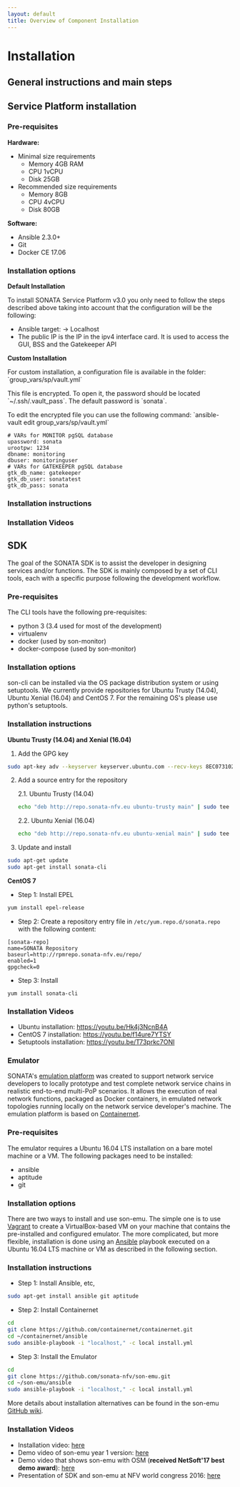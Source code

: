 ```yaml
---
layout: default
title: Overview of Component Installation 
---
```


# Installation

## General instructions and main steps

## Service Platform installation

### Pre-requisites

**Hardware:**

-   Minimal size requirements
    -   Memory 4GB RAM
    -   CPU 1vCPU
    -   Disk 25GB
-   Recommended size requirements
    -   Memory 8GB
    -   CPU 4vCPU
    -   Disk 80GB

**Software:**

-   Ansible 2.3.0+
-   Git
-   Docker CE 17.06

### Installation options

**Default Installation**

To install SONATA Service Platform v3.0 you only need to follow the steps described above taking into account that the configuration will be the following:

-   Ansible target: -&gt; Localhost
-   The public IP is the IP in the ipv4 interface card. It is used to access the GUI, BSS and the Gatekeeper API

**Custom Installation**

For custom installation, a configuration file is available in the folder: \`group\_vars/sp/vault.yml\`

This file is encrypted. To open it, the password should be located \`~/.ssh/.vault\_pass\`. The default password is \`sonata\`.

To edit the encrypted file you can use the following command: \`ansible-vault edit group\_vars/sp/vault.yml\`

```
# VARs for MONITOR pgSQL database
upassword: sonata
urootpw: 1234
dbname: monitoring
dbuser: monitoringuser
# VARs for GATEKEEPER pgSQL database
gtk_db_name: gatekeeper
gtk_db_user: sonatatest
gtk_db_pass: sonata
```

### Installation instructions

### Installation Videos

## SDK

The goal of the SONATA SDK is to assist the developer in designing services and/or functions. The SDK is mainly composed by a set of CLI tools, each with a specific purpose following the development workflow.

### Pre-requisites

The CLI tools have the following pre-requisites:

-   python 3 (3.4 used for most of the development)
-   virtualenv
-   docker (used by son-monitor)
-   docker-compose (used by son-monitor)

### Installation options

son-cli can be installed via the OS package distribution system or using setuptools. We currently provide repositories for Ubuntu Trusty (14.04), Ubuntu Xenial (16.04) and CentOS 7. For the remaining OS's please use python's setuptools.

### Installation instructions

**Ubuntu Trusty (14.04) and Xenial (16.04)**

1. Add the GPG key

```bash
sudo apt-key adv --keyserver keyserver.ubuntu.com --recv-keys 8EC0731023C1F15B
```

2. Add a source entry for the repository

   2.1. Ubuntu Trusty (14.04)

   ```bash
   echo "deb http://repo.sonata-nfv.eu ubuntu-trusty main" | sudo tee -a /etc/apt/sources.list
   ```
   2.2. Ubuntu Xenial (16.04)

   ```bash
   echo "deb http://repo.sonata-nfv.eu ubuntu-xenial main" | sudo tee -a /etc/apt/sources.list
   ```

3. Update and install

```bash
sudo apt-get update
sudo apt-get install sonata-cli
```

**CentOS 7**

- Step 1: Install EPEL

 ```bash
 yum install epel-release
 ```

- Step 2: Create a repository entry file in `/etc/yum.repo.d/sonata.repo` with the following content:

 ```text
 [sonata-repo]
 name=SONATA Repository
 baseurl=http://rpmrepo.sonata-nfv.eu/repo/
 enabled=1
 gpgcheck=0
 ```

- Step 3: Install

 ```
 yum install sonata-cli
 ```

### Installation Videos

-   Ubuntu installation: <https://youtu.be/Hk4j3NcnB4A>
-   CentOS 7 installation: <https://youtu.be/f14ure7YTSY>
-   Setuptools installation: <https://youtu.be/T73prkc7ONI>

### Emulator

SONATA's [emulation platform](https://github.com/sonata-nfv/son-emu) was created to support network service developers to locally prototype and test complete network service chains in realistic end-to-end multi-PoP scenarios. It allows the execution of real network functions, packaged as Docker containers, in emulated network topologies running locally on the network service developer's machine. The emulation platform is based on [Containernet](https://github.com/containernet/containernet).

### Pre-requisites

The emulator requires a Ubuntu 16.04 LTS installation on a bare motel machine or a VM. The following packages need to be installed:

-   ansible
-   aptitude
-   git

### Installation options

There are two ways to install and use son-emu. The simple one is to use [Vagrant] to create a VirtualBox-based VM on your machine that contains the pre-installed and configured emulator. The more complicated, but more flexible, installation is done using an [Ansible] playbook executed on a Ubuntu 16.04 LTS machine or VM as described in the following section.

### Installation instructions

-   Step 1: Install Ansible, etc,

```bash
sudo apt-get install ansible git aptitude
```

-   Step 2: Install Containernet

```bash
cd
git clone https://github.com/containernet/containernet.git
cd ~/containernet/ansible
sudo ansible-playbook -i "localhost," -c local install.yml
```

-   Step 3: Install the Emulator

```bash
cd
git clone https://github.com/sonata-nfv/son-emu.git
cd ~/son-emu/ansible
sudo ansible-playbook -i "localhost," -c local install.yml
```

More details about installation alternatives can be found in the son-emu [GitHub wiki].

### Installation Videos

-   Installation video: [here]
-   Demo video of son-emu year 1 version: [here][1]
-   Demo video that shows son-emu with OSM (**received NetSoft'17 best demo award**): [here][2]
-   Presentation of SDK and son-emu at NFV world congress 2016: [here][3]

  [Vagrant]: https://www.vagrantup.com
  [Ansible]: https://www.ansible.com
  [`https://github.com/containernet/containernet.git`]: https://github.com/containernet/containernet.git
  [`https://github.com/sonata-nfv/son-emu.git`]: https://github.com/sonata-nfv/son-emu.git
  [GitHub wiki]: https://github.com/sonata-nfv/son-emu/wiki/Build-and-installation
  [here]: https://www.youtube.com/watch?v=e6pgP-utSeE
  [1]: https://www.youtube.com/watch?v=cVJpkQ86aTs
  [2]: https://www.youtube.com/watch?v=pFL9wDNOBho
  [3]: https://www.youtube.com/watch?v=ncj2llNZ6qg
